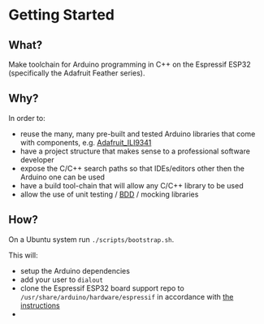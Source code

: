 # Getting Started

## What?

Make toolchain for Arduino programming in C++ on the Espressif ESP32 (specifically the Adafruit Feather series).

## Why?

In order to:

* reuse the many, many pre-built and tested Arduino libraries that come with components, e.g. [Adafruit_ILI9341]
* have a project structure that makes sense to a professional software developer
* expose the C/C++ search paths so that IDEs/editors other then the Arduino one can be used
* have a build tool-chain that will allow any C/C++ library to be used
* allow the use of unit testing / [BDD] / mocking libraries

## How?

On a Ubuntu system run `./scripts/bootstrap.sh`.

This will:

* setup the Arduino dependencies
* add your user to `dialout`
* clone the Espressif ESP32 board support repo to `/usr/share/arduino/hardware/espressif` in accordance with [the instructions]
* 


[Adafruit_ILI9341]: https://github.com/adafruit/Adafruit_ILI9341/
[BDD]: https://cgreen-devs.github.io/
[the instructions]: https://github.com/espressif/arduino-esp32/blob/master/docs/arduino-ide/debian_ubuntu.md
